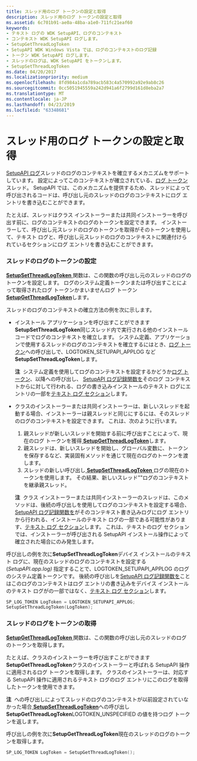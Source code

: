 ```yaml
---
title: スレッド用のログ トークンの設定と取得
description: スレッド用のログ トークンの設定と取得
ms.assetid: 6c701b91-ae0a-48ba-a1e0-711fc21eaf60
keywords:
- テキスト ログの WDK SetupAPI、ログのコンテキスト
- コンテキスト WDK SetupAPI ログします。
- SetupGetThreadLogToken
- SetupAPI WDK Windows Vista では、ログのコンテキストのログ記録
- トークン WDK SetupAPI ログします。
- スレッドのログは、WDK SetupAPI をトークンします。
- SetupSetThreadLogToken
ms.date: 04/20/2017
ms.localizationpriority: medium
ms.openlocfilehash: 8fd984a1cda789acb583c4a570992a92e9ab8c26
ms.sourcegitcommit: 0cc5051945559a242d941a6f2799d161d8eba2a7
ms.translationtype: MT
ms.contentlocale: ja-JP
ms.lasthandoff: 04/23/2019
ms.locfileid: "63348681"
---
```

# <a name="setting-and-getting-a-log-token-for-a-thread"></a>スレッド用のログ トークンの設定と取得


[SetupAPI ログ](setupapi-logging--windows-vista-and-later-.md)スレッドのログのコンテキストを確立するメカニズムをサポートしています。 設定によってこのコンテキストが確立されている、[ログ トークン](log-tokens.md)スレッド。 SetupAPI では、このメカニズムを提供するため、スレッドによって呼び出されるコードは、呼び出し元のスレッドのログのコンテキストにログ エントリを書き込むことができます。

たとえば、スレッドはクラス インストーラーまたは共同インストーラーを呼び出す前に、ログのコンテキストのログのトークンを設定できます。 インストーラーして、呼び出し元スレッドのログのトークンを取得がそのトークンを使用して、テキスト ログと、呼び出し元スレッドのログのコンテキストに関連付けられているセクションにログ エントリを書き込むことができます。

### <a href="" id="setting-a-log-token-for-a-thread"></a> スレッドのログのトークンの設定

[ **SetupSetThreadLogToken** ](https://msdn.microsoft.com/library/windows/hardware/ff552216)関数は、この関数の呼び出し元のスレッドのログのトークンを設定します。 ログのシステム定義トークンまたは呼び出すことによって取得されたログ トークンかまいませんログ トークン[ **SetupGetThreadLogToken**](https://msdn.microsoft.com/library/windows/hardware/ff552211)します。

スレッドのログのコンテキストの確立方法の例を次に示します。

-   インストール アプリケーションを呼び出すことができます**SetupSetThreadLogToken**同じスレッド内で実行される他のインストール コードでログのコンテキストを確立します。 システム定義、アプリケーションで使用するスレッドのログのコンテキストを確立するにはとき、[ログ トークン](log-tokens.md)への呼び出しで、LOGTOKEN_SETUPAPI_APPLOG など**SetupSetThreadLogToken**します。

    **注**  システム定義を使用してログのコンテキストを設定するかどうか[ログ トークン](log-tokens.md)、以降への呼び出し、 [SetupAPI ログ記録関数を](https://msdn.microsoft.com/library/windows/hardware/ff550878)そのログ コンテキストからに対して行われる、ログの書き込みインストールのテキスト ログにエントリの一部を[テキスト ログ セクション](format-of-a-text-log-section.md)します。

     

-   クラスのインストーラーまたは共同インストーラーは、新しいスレッドを起動する場合、インストーラーは親スレッドと同じにするには、そのスレッドのログのコンテキストを設定できます。 これは、次のように行います。
    1.  親スレッドが新しいスレッドを開始する前に呼び出すことによって、現在のログ トークンを獲得[ **SetupGetThreadLogToken**](https://msdn.microsoft.com/library/windows/hardware/ff552211)します。
    2.  親スレッドは、新しいスレッドを開始し、グローバル変数に、トークンを保存するなど、実装固有メソッドを通じて現在のログのトークンを渡します。
    3.  スレッドの新しい呼び出し[ **SetupSetThreadLogToken** ](https://msdn.microsoft.com/library/windows/hardware/ff552216)ログの現在のトークンを使用します。 その結果、新しいスレッド""ログのコンテキストを継承親スレッド。

    **注**  クラス インストーラーまたは共同インストーラーのスレッドは、このメソッドは、後続の呼び出しを使用してログのコンテキストを設定する場合、 [SetupAPI ログ記録関数を](https://msdn.microsoft.com/library/windows/hardware/ff550878)がそのコンテキスト書き込みログにログ エントリから行われる、インストールのテキスト ログの一部である可能性があります、[テキスト ログ セクション](format-of-a-text-log-section.md)します。 これは、テキストのログ セクションでは、インストーラーが呼び出される SetupAPI インストール操作によって確立された場合にのみ発生します。

     

呼び出しの例を次に**SetupSetThreadLogToken**デバイス インストールのテキスト ログに、現在のスレッドのログのコンテキストを設定する (*SetupAPI.app.log)* 指定することで、LOGTOKEN_SETUPAPI_APPLOG のログのシステム定義トークンです。 後続の呼び出しを[SetupAPI ログ記録関数を](https://msdn.microsoft.com/library/windows/hardware/ff550878)ことはこのログのコンテキストはログ エントリの書き込みをデバイス インストールのテキスト ログがの一部ではなく、[テキスト ログ セクション](format-of-a-text-log-section.md)します。

```cpp
SP_LOG_TOKEN LogToken = LOGTOKEN_SETUPAPI_APPLOG;
SetupSetThreadLogToken(LogToken);
```

### <a href="" id="getting-a-log-token-for-a-thread"></a> スレッドのログをトークンの取得

[ **SetupGetThreadLogToken** ](https://msdn.microsoft.com/library/windows/hardware/ff552211)関数は、この関数の呼び出し元のスレッドのログのトークンを取得します。

たとえば、クラスのインストーラーを呼び出すことができます**SetupGetThreadLogToken**クラスのインストーラーと呼ばれる SetupAPI 操作に適用されるログ トークンを取得します。 クラスのインストーラーは、対応する SetupAPI 操作に適用されるテキスト ログのログ エントリにこのログを取得したトークンを使用できます。

**注**  への呼び出しによってスレッドのログのコンテキストが以前設定されていなかった場合[ **SetupSetThreadLogToken**](https://msdn.microsoft.com/library/windows/hardware/ff552216)への呼び出し**SetupGetThreadLogToken**LOGTOKEN_UNSPECIFIED の値を持つログ トークンを返します。

 

呼び出しの例を次に**SetupGetThreadLogToken**現在のスレッドのログのトークンを取得します。

```cpp
SP_LOG_TOKEN LogToken = SetupGetThreadLogToken();
```

 

 





